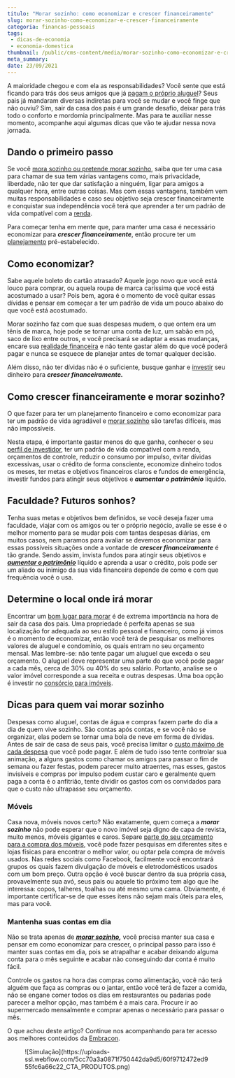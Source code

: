 ```yaml
---
titulo: "Morar sozinho: como economizar e crescer financeiramente"
slug: morar-sozinho-como-economizar-e-crescer-financeiramente
categoria: financas-pessoais
tags:
 - dicas-de-economia
 - economia-domestica
thumbnail: /public/cms-content/media/morar-sozinho-como-economizar-e-crescer-financeiramente.jpg
meta_summary: 
date: 23/09/2021
---
```

A maioridade chegou e com ela as responsabilidades? Você sente que está ficando para trás dos seus amigos que já [pagam o próprio aluguel](https://www.embracon.com.br/blog/como-sair-do-aluguel-definitivamente)? Seus pais já mandaram diversas indiretas para você se mudar e você finge que não ouviu? Sim, sair da casa dos pais é um grande desafio, deixar para trás todo o conforto e mordomia principalmente. Mas para te auxiliar nesse momento, acompanhe aqui algumas dicas que vão te ajudar nessa nova jornada.

Dando o primeiro passo 
-----------------------

Se você [mora sozinho ou pretende morar sozinho](https://www.embracon.com.br/blog/o-que-comprar-na-hora-de-morar-sozinho), saiba que ter uma casa para chamar de sua tem várias vantagens como, mais privacidade, liberdade, não ter que dar satisfação a ninguém, ligar para amigos a qualquer hora, entre outras coisas. Mas com essas vantagens, também vem muitas responsabilidades e caso seu objetivo seja crescer financeiramente e conquistar sua independência você terá que aprender a ter um padrão de vida compatível com a [renda](https://www.embracon.com.br/blog/7-dicas-de-como-conseguir-uma-renda-extra).

Para começar tenha em mente que, para manter uma casa é necessário economizar para ***crescer financeiramente***, então procure ter um [planejamento](https://www.embracon.com.br/blog/faca-um-planejamento-financeiro-anual) pré-estabelecido.

Como economizar? 
-----------------

Sabe aquele boleto do cartão atrasado? Aquele jogo novo que você está louco para comprar, ou aquela roupa de marca caríssima que você está acostumado a usar? Pois bem, agora é o momento de você quitar essas dívidas e pensar em começar a ter um padrão de vida um pouco abaixo do que você está acostumado.

Morar sozinho faz com que suas despesas mudem, o que ontem era um tênis de marca, hoje pode se tornar uma conta de luz, um sabão em pó, saco de lixo entre outros, e você precisará se adaptar a essas mudanças, encare sua [realidade financeira](https://www.embracon.com.br/blog/reserva-financeira-como-preparar-a-sua) e não tente gastar além do que você poderá pagar e nunca se esquece de planejar antes de tomar qualquer decisão.

Além disso, não ter dívidas não é o suficiente, busque ganhar e [investir](https://www.embracon.com.br/blog/conheca-4-opcoes-para-quem-quer-comecar-a-investir) seu dinheiro para ***crescer financeiramente.***

Como crescer financeiramente e morar sozinho? 
----------------------------------------------

O que fazer para ter um planejamento financeiro e como economizar para ter um padrão de vida agradável e [morar sozinho](https://www.embracon.com.br/blog/como-conquistar-a-independencia-financeira-morando-sozinho) são tarefas difíceis, mas não impossíveis.

Nesta etapa, é importante gastar menos do que ganha, conhecer o seu [perfil de investidor](https://www.embracon.com.br/blog/perfil-de-investidor-conheca-os-tipos-e-saiba-qual-e-o-seu), ter um padrão de vida compatível com a renda, orçamentos de controle, reduzir o consumo por impulso, evitar dívidas excessivas, usar o crédito de forma consciente, economize dinheiro todos os meses, ter metas e objetivos financeiros claros e fundos de emergência, investir fundos para atingir seus objetivos e ***aumentar o patrimônio*** líquido.

Faculdade? Futuros sonhos? 
---------------------------

Tenha suas metas e objetivos bem definidos, se você deseja fazer uma faculdade, viajar com os amigos ou ter o próprio negócio, avalie se esse é o melhor momento para se mudar pois com tantas despesas diárias, em muitos casos, nem paramos para avaliar se devemos economizar para essas possíveis situações onde a vontade de ***crescer financeiramente*** é tão grande. Sendo assim, invista fundos para atingir seus objetivos e [***aumentar o patrimônio***](https://www.embracon.com.br/blog/e-possivel-aumentar-o-patrimonio-saiba-aqui) líquido e aprenda a usar o crédito, pois pode ser um aliado ou inimigo da sua vida financeira depende de como e com que frequência você o usa.

Determine o local onde irá morar 
---------------------------------

Encontrar um [bom lugar para morar](https://www.embracon.com.br/blog/melhores-cidades-para-viver-com-valores-de-metro-quadrado) é de extrema importância na hora de sair da casa dos pais. Uma propriedade é perfeita apenas se sua localização for adequada ao seu estilo pessoal e financeiro, como já vimos é o momento de economizar, então você terá de pesquisar os melhores valores de aluguel e condomínio, os quais entram no seu orçamento mensal. Mas lembre-se: não tente pagar um aluguel que exceda o seu orçamento. O aluguel deve representar uma parte do que você pode pagar a cada mês, cerca de 30% ou 40% do seu salário. Portanto, analise se o valor imóvel corresponde a sua receita e outras despesas. Uma boa opção é investir no [consórcio para imóveis](https://www.embracon.com.br/blog/como-funciona-um-consorcio-de-imoveis-no-brasil).

Dicas para quem vai morar sozinho 
----------------------------------

Despesas como aluguel, contas de água e compras fazem parte do dia a dia de quem vive sozinho. São contas após contas, e se você não se organizar, elas podem se tornar uma bola de neve em forma de dívidas. Antes de sair de casa de seus pais, você precisa limitar o [custo máximo de cada despesa](https://www.embracon.com.br/blog/como-calcular-o-seu-custo-de-vida) que você pode pagar. E além de tudo isso tente controlar sua animação, a alguns gastos como chamar os amigos para passar o fim de semana ou fazer festas, podem parecer muito atraentes, mas esses, gastos invisíveis e compras por impulso podem custar caro e geralmente quem paga a conta é o anfitrião, tente dividir os gastos com os convidados para que o custo não ultrapasse seu orçamento.

### Móveis 

Casa nova, móveis novos certo? Não exatamente, quem começa a ***morar sozinho*** não pode esperar que o novo imóvel seja digno de capa de revista, muito menos, móveis gigantes e caros. Separe [parte do seu orçamento para a compra dos móveis](https://www.embracon.com.br/blog/5-dicas-de-como-otimizar-espaco-em-ambientes-pequenos), você pode fazer pesquisas em diferentes sites e lojas físicas para encontrar o melhor valor, ou optar pela compra de móveis usados. Nas redes sociais como Facebook, facilmente você encontrará grupos os quais fazem divulgação de móveis e eletrodomésticos usados com um bom preço. Outra opção é você buscar dentro da sua própria casa, provavelmente sua avó, seus pais ou aquele tio próximo tem algo que lhe interessa: copos, talheres, toalhas ou até mesmo uma cama. Obviamente, é importante certificar-se de que esses itens não sejam mais úteis para eles, mas para você.

### Mantenha suas contas em dia 

Não se trata apenas de [***morar sozinho***](https://www.embracon.com.br/blog/guia-para-quem-vai-morar-sozinho-organizacao-financeira)***,*** você precisa manter sua casa e pensar em como economizar para crescer, o principal passo para isso é manter suas contas em dia, pois se atrapalhar e acabar deixando alguma conta para o mês seguinte e acabar não conseguindo dar conta é muito fácil.

Controle os gastos na hora das compras como alimentação, você não terá alguém que faça as compras ou o jantar, então você terá de fazer a comida, não se engane comer todos os dias em restaurantes ou padarias pode parecer a melhor opção, mas também é a mais cara. Procure ir ao supermercado mensalmente e comprar apenas o necessário para passar o mês.

O que achou deste artigo? Continue nos acompanhando para ter acesso aos melhores conteúdos da [Embracon](https://www.embracon.com.br/).

<figure class="w-richtext-figure-type-image w-richtext-align-center"><div>![Simulação](https://uploads-ssl.webflow.com/5cc70a3a0871f750442da9d5/60f9712472ed955fc6a66c22_CTA_PRODUTOS.png)</div></figure>
